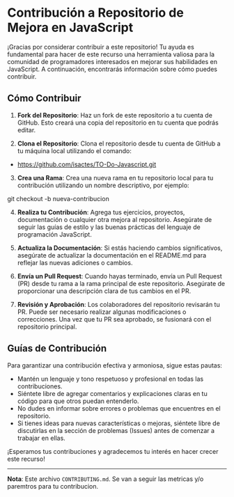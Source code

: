 # Contribución a Repositorio de Mejora en JavaScript

¡Gracias por considerar contribuir a este repositorio! Tu ayuda es fundamental para hacer de este recurso una herramienta valiosa para la comunidad de programadores interesados en mejorar sus habilidades en JavaScript. A continuación, encontrarás información sobre cómo puedes contribuir.

## Cómo Contribuir

1. **Fork del Repositorio**: Haz un fork de este repositorio a tu cuenta de GitHub. Esto creará una copia del repositorio en tu cuenta que podrás editar.

2. **Clona el Repositorio**: Clona el repositorio desde tu cuenta de GitHub a tu máquina local utilizando el comando:

 * https://github.com/isactes/TO-Do-Javascript.git


3. **Crea una Rama**: Crea una nueva rama en tu repositorio local para tu contribución utilizando un nombre descriptivo, por ejemplo:

git checkout -b nueva-contribucion


4. **Realiza tu Contribución**: Agrega tus ejercicios, proyectos, documentación o cualquier otra mejora al repositorio. Asegúrate de seguir las guías de estilo y las buenas prácticas del lenguaje de programación JavaScript.

5. **Actualiza la Documentación**: Si estás haciendo cambios significativos, asegúrate de actualizar la documentación en el README.md para reflejar las nuevas adiciones o cambios.

6. **Envía un Pull Request**: Cuando hayas terminado, envía un Pull Request (PR) desde tu rama a la rama principal de este repositorio. Asegúrate de proporcionar una descripción clara de tus cambios en el PR.

7. **Revisión y Aprobación**: Los colaboradores del repositorio revisarán tu PR. Puede ser necesario realizar algunas modificaciones o correcciones. Una vez que tu PR sea aprobado, se fusionará con el repositorio principal.

## Guías de Contribución

Para garantizar una contribución efectiva y armoniosa, sigue estas pautas:

- Mantén un lenguaje y tono respetuoso y profesional en todas las contribuciones.
- Siéntete libre de agregar comentarios y explicaciones claras en tu código para que otros puedan entenderlo.
- No dudes en informar sobre errores o problemas que encuentres en el repositorio.
- Si tienes ideas para nuevas características o mejoras, siéntete libre de discutirlas en la sección de problemas (Issues) antes de comenzar a trabajar en ellas.

¡Esperamos tus contribuciones y agradecemos tu interés en hacer crecer este recurso!

---

**Nota**: Este  archivo `CONTRIBUTING.md`. Se van a seguir las metricas y/o paremtros para tu contribucion.
